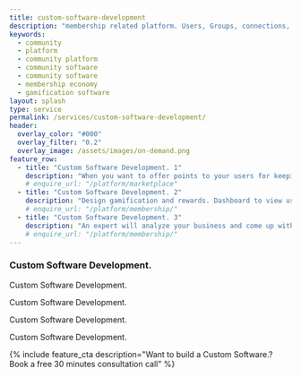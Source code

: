 ```yaml
---
title: custom-software-development
description: "membership related platform. Users, Groups, connections, Network. Wall for content and posts user subscribe to. Special previlage possible like Early Access."
keywords:
  - community
  - platform
  - community platform
  - community software
  - community software
  - membership economy
  - gamification software
layout: splash
type: service
permalink: /services/custom-software-development/
header:
  overlay_color: "#000"
  overlay_filter: "0.2"
  overlay_image: /assets/images/on-demand.png
feature_row:
  - title: "Custom Software Development. 1"
    description: "When you want to offer points to your users for keeping using and a reedem collected points option"
    # enquire_url: "/platform/marketplace"
  - title: "Custom Software Development. 2"
    description: "Design gamification and rewards. Dashboard to view use and add/remove reedem options."
    # enquire_url: "/platform/membership/"
  - title: "Custom Software Development. 3"
    description: "An expert will analyze your business and come up with a membership design."
    # enquire_url: "/platform/membership/"
---
```


### Custom Software Development.

Custom Software Development.

Custom Software Development.

Custom Software Development.

Custom Software Development.

{% include feature_cta description="Want to build a Custom Software.? Book a free 30 minutes consultation call" %}

